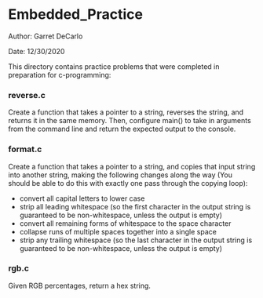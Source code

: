 # Embedded_Practice

Author: Garret DeCarlo

Date: 12/30/2020

This directory contains practice problems that were completed in preparation for c-programming:

### reverse.c

Create a function that takes a pointer to a string, reverses the string, and returns it in the same memory. Then, configure main() to take in arguments from the command line and return the expected output to the console.

### format.c

Create a function that takes a pointer to a string, and copies that input string into another string, making the following changes along the way (You should be able to do this with exactly one pass through the copying loop):
* convert all capital letters to lower case
* strip all leading whitespace (so the first character in the output string is guaranteed to be non-whitespace, unless the output is empty)
* convert all remaining forms of whitespace to the space character
* collapse runs of multiple spaces together into a single space
* strip any trailing whitespace (so the last character in the output string is guaranteed to be non-whitespace, unless the output is empty)

### rgb.c

Given RGB percentages, return a hex string.

